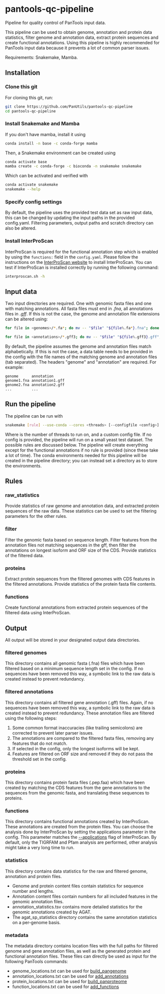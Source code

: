 # pantools-qc-pipeline
Pipeline for quality control of PanTools input data.

This pipeline can be used to obtain genome, annotation and protein data statistics,
filter genome and annotation data, extract protein sequences and create functional annotations.
Using this pipeline is highly recommended for PanTools input data because it prevents a lot
of common parser issues.

Requirements: Snakemake, Mamba.

## Installation
### Clone this git
For cloning this git, run:
```bash
git clone https://github.com/PanUtils/pantools-qc-pipeline
cd pantools-qc-pipeline
```

### Install Snakemake and Mamba
If you don't have mamba, install it using
```bash
conda install -n base -c conda-forge mamba
```

Then, a Snakemake environment can be created using
```bash
conda activate base
mamba create -c conda-forge -c bioconda -n snakemake snakemake
```

Which can be activated and verified with
```bash
conda activate snakemake
snakemake --help
```

### Specify config settings
By default, the pipeline uses the provided test data set as raw input data, 
this can be changed by updating the input paths in the provided config.yaml.
Filtering parameters, output paths and scratch directory can also be altered.

### Install InterProScan
InterProScan is required for the functional annotation step which is enabled by using the `functions:` field in the `config.yaml`.
Please follow the instructions on the [InterProScan website](https://interproscan-docs.readthedocs.io/en/v5/HowToDownload.html) to install InterProScan.
You can test if InterProScan is installed correctly by running the following command:
```bash
interproscan.sh -h
``````

## Input data
Two input directories are required. One with genomic fasta files and one with matching annotations.
All fasta files must end in *.fna*, all annotations files in *.gff*. 
If this is not the case, the genome and annotation file extensions can be altered using:

```bash
for file in <genomes>/*.fa*; do mv -- "$file" "${file%.fa*}.fna"; done
```

```bash
for file in <annotations>/*.gff3; do mv -- "$file" "${file%.gff3}.gff"; done
```

By default, the pipeline assumes the genome and annotation files match alphabetically. 
If this is not the case, a data table needs to be provided in the config
with the file names of the matching genome and annotation files (tab separated). 
The headers "genome" and "annotation" are required. For example:
```tsv
genome      annotation
genome1.fna annotation1.gff
genome2.fna annotation2.gff
...         ...
```

## Run the pipeline
The pipeline can be run with

```bash
snakemake [rule] --use-conda --cores <threads> [--configfile <config>] [--conda-prefix <prefix>]
```

Where <threads> is the number of threads to run on, and <config> a custom config file.
If no config is provided, the pipeline will run on a small yeast test dataset.
The possible rules are discussed below. The pipeline will create everything except for the 
functional annotations if no rule is provided (since these take a lot of time).
The conda environments needed for this pipeline will be created in the pipeline directory;
you can instead set a directory as <prefix> to store the environments.

## Rules
### raw_statistics
Provide statistics of raw genome and annotation data, and extracted protein sequences of the raw data.
These statistics can be used to set the filtering parameters for the other rules.

### filter
Filter the genomic fasta based on sequence length. Filter features from the annotation files not matching 
sequences in the gff, then filter the annotations on longest isoform and ORF size of the CDS. 
Provide statistics of the filtered data.

### proteins
Extract protein sequences from the filtered genomes with CDS features in the filtered annotations.
Provide statistics of the protein fasta file contents.

### functions
Create functional annotations from extracted protein sequences of the filtered data using InterProScan.

## Output
All output will be stored in your designated output data directories.

### filtered genomes
This directory contains all genomic fasta (.fna) files which have been filtered based on a minimum sequence length
set in the config.
If no sequences have been removed this way, a symbolic link to the raw data is created instead to prevent redundancy.

### filtered annotations
This directory contains all filtered gene annotation (.gff) files. Again, if no sequences have been removed this way, 
a symbolic link to the raw data is created instead to prevent redundancy.
These annotation files are filtered using the following steps:
1. Some common format inaccuracies (like trailing semicolons) are corrected to prevent later parser issues.
2. The annotations are compared to the filtered fasta files, removing any features that do not match.
3. If selected in the config, only the longest isoforms will be kept.
4. Features are filtered on ORF size and removed if they do not pass the threshold set in the config.

### proteins
This directory contains protein fasta files (.pep.faa) which have been created by matching the CDS features from the 
gene annotations to the sequences from the genomic fasta, and translating these sequences to proteins.

### functions
This directory contains functional annotations created by InterProScan. These annotations are created from the protein 
files. You can choose the analysis done by InterProScan by setting the applications parameter in the config.
This parameter matches the [--applications](
https://interproscan-docs.readthedocs.io/en/latest/HowToRun.html#appl-applications-application-name-optional) 
flag of InterProScan. By default, only the TIGRFAM and Pfam analysis are performed, other analysis might take a very 
long time to run.

### statistics
This directory contains data statistics for the raw and filtered genome, annotation and protein files.
- Genome and protein content files contain statistics for sequence number and lengths.
- Annotation content files contain numbers for all included features in the genomic annotation files.
- annotation_statistics.tsv contains more detailed statistics for the genomic annotations created by AGAT.
- The agat_sp_statistics directory contains the same annotation statistics on a per-genome basis.

### metadata
The metadata directory contains location files with the full paths for filtered genome and gene annotation files, 
as well as the generated protein and functional annotation files. These files can directly be used as input for the 
following PanTools commands:
- genome_locations.txt can be used for [build_pangenome](
  https://pantools.readthedocs.io/en/stable/construction/build.html#build-pangenome)
- annotation_locations.txt can be used for [add_annotations](
  https://pantools.readthedocs.io/en/stable/construction/annotate.html#add-annotations)
- protein_locations.txt can be used for [build_panproteome](
  https://pantools.readthedocs.io/en/stable/construction/build.html#build-panproteome)
- function_locations.txt can be used for [add_functions](
  https://pantools.readthedocs.io/en/stable/construction/annotate.html#add-functions)
